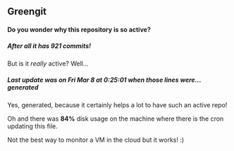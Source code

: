 ## Greengit

#### Do you wonder why this repository is so active?

##### After all it has 921 commits!

But is it *really* active? Well...

##### Last update was on Fri Mar 8 at 0:25:01 when those lines were... generated

Yes, generated, because it certainly helps a lot to have such an active repo!

Oh and there was **84%** disk usage on the machine
where there is the cron updating this file.

Not the best way to monitor a VM in the cloud but it works! :)
